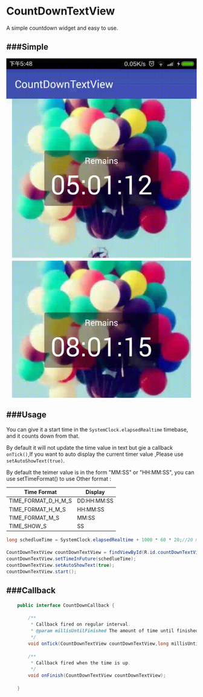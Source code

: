 # CountDownTextView
A simple countdown widget and easy to use.

###Simple
------

![demo](./screenshots/demo.gif)

###Usage
------
You can give it a start time in the `SystemClock.elapsedRealtime` timebase, and it counts down from that.

By default it will not update the time value in text but gie a callback `onTick()`,If you want to auto display the current timer value ,Please use `setAutoShowText(true)`.

By default the teimer value is in the form "MM:SS" or "HH:MM:SS", you can use setTimeFormat() to use Other  format :

| Time Format   | Display  |
| --------   |  ----  |
| TIME_FORMAT_D_H_M_S     | DD:HH:MM:SS | 
| TIME_FORMAT_H_M_S        |  HH:MM:SS   |  
| TIME_FORMAT_M_S        |   MM:SS    |  
| TIME_SHOW_S        |    SS  | 



``` java
long schedlueTime = SystemClock.elapsedRealtime + 1000 * 60 * 20;//20 minutes

CountDownTextView countDownTextView = findViewById(R.id.countDownTextView)
countDownTextView.setTimeInFuture(schedlueTime);
countDownTextView.setAutoShowText(true);
countDownTextView.start();

```


###Callback
------

``` java
    public interface CountDownCallback {

        /**
         * Callback fired on regular interval.
         * @param millisUntilFinished The amount of time until finished.
         */
        void onTick(CountDownTextView countDownTextView,long millisUntilFinished);

        /**
         * Callback fired when the time is up.
         */
        void onFinish(CountDownTextView countDownTextView);
        
    }
```





